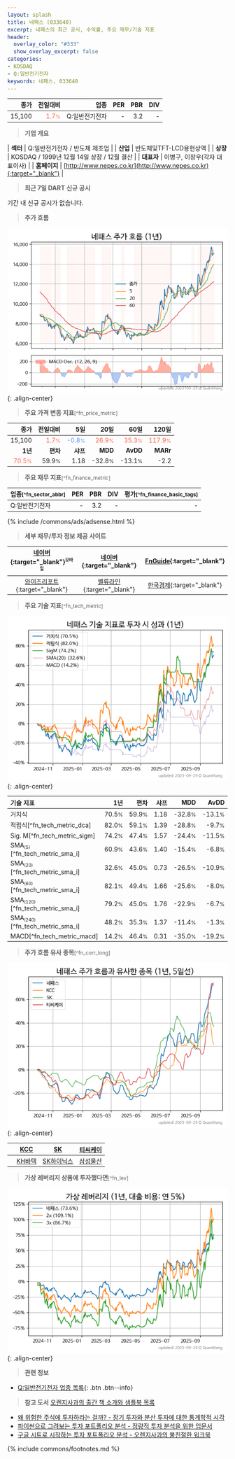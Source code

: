 ```yaml
---
layout: splash
title: 네패스 (033640)
excerpt: 네패스의 최근 공시, 수익률, 주요 재무/기술 지표
header:
  overlay_color: "#333"
  show_overlay_excerpt: false
categories:
- KOSDAQ
- Q:일반전기전자
keywords: 네패스, 033640
---
```


| **종가** | **전일대비** | **업종** | **PER** | **PBR** | **DIV** |
| -------: | -----------: | -------: | ------: | ------: | ------: |
| 15,100 | <span style="color: tomato">1.7<small>%</small></span> | Q:일반전기전자 | - | 3.2 | - |

<!-- more -->


> **기업 개요**<a id="company"></a>

| <span style="white-space:nowrap;">**섹터**</span> | Q:일반전기전자 / 반도체 제조업 |
| <span style="white-space:nowrap;">**산업**</span> | 반도체및TFT-LCD용현상액 |
| <span style="white-space:nowrap;">**상장**</span> | KOSDAQ / 1999년 12월 14일 상장 / 12월 결산 |
| <span style="white-space:nowrap;">**대표자**</span> | 이병구, 이창우(각자 대표이사) |
| <span style="white-space:nowrap;">**홈페이지**</span> | [http://www.nepes.co.kr](http://www.nepes.co.kr){:target="_blank"} |


> **최근 7일 DART 신규 공시**<a id="dart"></a>

기간 내 신규 공시가 없습니다.


> **주가 흐름**<a id="price"></a>

![033640](/stock/images/033640.png){: .align-center}


> **주요 가격 변동 지표**<small>[^fn_price_metric]</small>

| **종가** | **전일대비** | **5일** | **20일** | **60일** | **120일** |
| -------: | -----------: | ------: | -------: | -------: | --------: |
| 15,100 | <span style="color: tomato">1.7<small>%</small></span> | <span style="color: cornflowerblue">-0.8<small>%</small></span> | <span style="color: tomato">26.9<small>%</small></span> | <span style="color: tomato">35.3<small>%</small></span> | <span style="color: tomato">117.9<small>%</small></span> |
| **1년** | **편차** | **샤프** | **MDD** | **AvDD** | **MARr** |
| <span style="color: tomato">70.5<small>%</small></span> | 59.9<small>%</small> | 1.18 | -32.8<small>%</small> | -13.1<small>%</small> | -2.2 |


> **주요 재무 지표**<small>[^fn_finance_metric]</small>

| **업종**<small>[^fn_sector_abbr]</small> | **PER** | **PBR** | **DIV** | **평가**<small>[^fn_finance_basic_tags]</small> |
| :--------------------------------------- | ------: | ------: | ------: | ----------------------------------------------: |
| Q:일반전기전자 | - | 3.2 | - | - |



{% include /commons/ads/adsense.html %}

> **세부 재무/투자 정보 제공 사이트**

| [네이버](https://m.stock.naver.com/domestic/stock/033640/finance/summary){:target="_blank"}<sup><small>모바일</small></sup> | [네이버](https://finance.naver.com/item/coinfo.naver?code=033640){:target="_blank"} | [FnGuide](https://comp.fnguide.com/SVO2/ASP/SVD_Invest.asp?gicode=A033640&MenuYn=Y){:target="_blank"} |
| :---: | :---: | :---: |
| [와이즈리포트](https://comp.wisereport.co.kr/company/c1040001.aspx?cmp_cd=033640){:target="_blank"} | [밸류라인](https://www.valueline.co.kr/finance/summary/033640){:target="_blank"} | [한국경제](https://markets.hankyung.com/stock/033640/financial-summary){:target="_blank"} |


> **주요 기술 지표**<small>[^fn_tech_metric]</small>


![033640](/stock/images/033640_tech.png){: .align-center}

| **기술 지표** | **1년** | **편차** | **샤프** | **MDD** | **AvDD** |
| :------------ | ------: | -----------: | -------: | ------: | -------: |
| 거치식 | 70.5<small>%</small> | 59.9<small>%</small> | 1.18 | -32.8<small>%</small> | -13.1<small>%</small> |
| 적립식[^fn_tech_metric_dca] | 82.0<small>%</small> | 59.1<small>%</small> | 1.39 | -28.8<small>%</small> | -9.7<small>%</small> |
| Sig. M[^fn_tech_metric_sigm] | 74.2<small>%</small> | 47.4<small>%</small> | 1.57 | -24.4<small>%</small> | -11.5<small>%</small> |
| SMA<small><sub>(5)</sub></small>[^fn_tech_metric_sma_i] | 60.9<small>%</small> | 43.6<small>%</small> | 1.40 | -15.4<small>%</small> | -6.8<small>%</small> |
| SMA<small><sub>(20)</sub></small>[^fn_tech_metric_sma_i] | 32.6<small>%</small> | 45.0<small>%</small> | 0.73 | -26.5<small>%</small> | -10.9<small>%</small> |
| SMA<small><sub>(60)</sub></small>[^fn_tech_metric_sma_i] | 82.1<small>%</small> | 49.4<small>%</small> | 1.66 | -25.6<small>%</small> | -8.0<small>%</small> |
| SMA<small><sub>(120)</sub></small>[^fn_tech_metric_sma_i] | 79.2<small>%</small> | 45.0<small>%</small> | 1.76 | -22.9<small>%</small> | -6.7<small>%</small> |
| SMA<small><sub>(240)</sub></small>[^fn_tech_metric_sma_i] | 48.2<small>%</small> | 35.3<small>%</small> | 1.37 | -11.4<small>%</small> | -1.3<small>%</small> |
| MACD[^fn_tech_metric_macd] | 14.2<small>%</small> | 46.4<small>%</small> | 0.31 | -35.0<small>%</small> | -19.2<small>%</small> |


> **주가 흐름 유사 종목**<a id="corr"></a><small>[^fn_corr_long]</small>

![033640](/stock/images/033640_corr.png){: .align-center}

|       | [KCC](/002380/) | [SK](/034730/) | [티씨케이](/064760/) |
| :---: | :------------------------------------: | :------------------------------------: | :------------------------------------: |
|       | [KH바텍](/060720/) | [SK하이닉스](/000660/) | [삼성물산](/028260/) |


> **가상 레버리지 상품에 투자했다면**<a id="2x"></a><small>[^fn_lev]</small>

![033640](/stock/images/033640_2x.png){: .align-center}


> **관련 정보**

- [Q:일반전기전자 업종 목록](/stats/sector/kosdaq_업종_일반전기전자_종목/){: .btn .btn--info}

> **참고 도서** [오렌지사과의 출간 책 소개와 샘플북 목록](https://kongdori.tistory.com/691)

- [왜 위험한 주식에 투자하라는 걸까? - 장기 투자와 분산 투자에 대한 통계학적 시각](https://kongdori.tistory.com/421)
- [파이썬으로 그려보는 투자 포트폴리오 분석  - 정량적 투자 분석을 위한 입문서](https://kongdori.tistory.com/643)
- [구글 시트로 시작하는 투자 포트폴리오 분석 - 오렌지사과의 불친절한 워크북](https://kongdori.tistory.com/449)


{% include commons/footnotes.md %}
